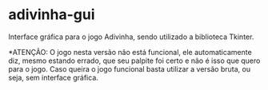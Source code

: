 # adivinha-gui
Interface gráfica para o jogo Adivinha, sendo utilizado a biblioteca Tkinter.

*ATENÇÃO: O jogo nesta versão não está funcional, ele automaticamente diz, mesmo estando errado, que seu palpite foi certo e não é isso que quero para o jogo. Caso queira o jogo funcional basta utilizar a versão bruta, ou seja, sem interface gráfica. 
